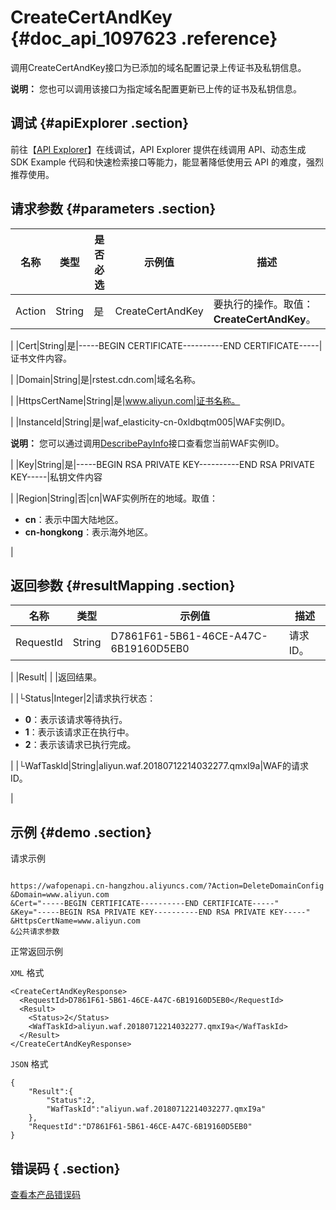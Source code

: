 # CreateCertAndKey {#doc_api_1097623 .reference}

调用CreateCertAndKey接口为已添加的域名配置记录上传证书及私钥信息。

**说明：** 您也可以调用该接口为指定域名配置更新已上传的证书及私钥信息。

## 调试 {#apiExplorer .section}

前往【[API Explorer](https://api.aliyun.com/#product=waf-openapi&api=CreateCertAndKey)】在线调试，API Explorer 提供在线调用 API、动态生成 SDK Example 代码和快速检索接口等能力，能显著降低使用云 API 的难度，强烈推荐使用。

## 请求参数 {#parameters .section}

|名称|类型|是否必选|示例值|描述|
|--|--|----|---|--|
|Action|String|是|CreateCertAndKey|要执行的操作。取值：**CreateCertAndKey**。

 |
|Cert|String|是|-----BEGIN CERTIFICATE----------END CERTIFICATE-----|证书文件内容。

 |
|Domain|String|是|rstest.cdn.com|域名名称。

 |
|HttpsCertName|String|是|www.aliyun.com|证书名称。

 |
|InstanceId|String|是|waf\_elasticity-cn-0xldbqtm005|WAF实例ID。

 **说明：** 您可以通过调用[DescribePayInfo](~~86651~~)接口查看您当前WAF实例ID。

 |
|Key|String|是|-----BEGIN RSA PRIVATE KEY----------END RSA PRIVATE KEY-----|私钥文件内容

 |
|Region|String|否|cn|WAF实例所在的地域。取值：

 -   **cn**：表示中国大陆地区。
-   **cn-hongkong**：表示海外地区。

 |

## 返回参数 {#resultMapping .section}

|名称|类型|示例值|描述|
|--|--|---|--|
|RequestId|String|D7861F61-5B61-46CE-A47C-6B19160D5EB0|请求ID。

 |
|Result| | |返回结果。

 |
|└Status|Integer|2|请求执行状态：

 -   **0**：表示该请求等待执行。
-   **1**：表示该请求正在执行中。
-   **2**：表示该请求已执行完成。

 |
|└WafTaskId|String|aliyun.waf.20180712214032277.qmxI9a|WAF的请求ID。

 |

## 示例 {#demo .section}

请求示例

``` {#request_demo}

https://wafopenapi.cn-hangzhou.aliyuncs.com/?Action=DeleteDomainConfig
&Domain=www.aliyun.com
&Cert="-----BEGIN CERTIFICATE----------END CERTIFICATE-----"
&Key="-----BEGIN RSA PRIVATE KEY----------END RSA PRIVATE KEY-----"
&HttpsCertName=www.aliyun.com
&公共请求参数

```

正常返回示例

`XML` 格式

``` {#xml_return_success_demo}
<CreateCertAndKeyResponse>
  <RequestId>D7861F61-5B61-46CE-A47C-6B19160D5EB0</RequestId>
  <Result>
    <Status>2</Status>
    <WafTaskId>aliyun.waf.20180712214032277.qmxI9a</WafTaskId>
  </Result>
</CreateCertAndKeyResponse>

```

`JSON` 格式

``` {#json_return_success_demo}
{
	"Result":{
		"Status":2,
		"WafTaskId":"aliyun.waf.20180712214032277.qmxI9a"
	},
	"RequestId":"D7861F61-5B61-46CE-A47C-6B19160D5EB0"
}
```

## 错误码 { .section}

[查看本产品错误码](https://error-center.aliyun.com/status/product/waf-openapi)

